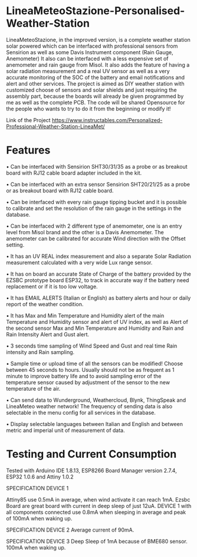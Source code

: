 # LineaMeteoStazione-Personalised-Weather-Station
LineaMeteoStazione, in the improved version, is a complete weather station solar powered which can be interfaced with professional sensors from Sensirion as well as some Davis Instrument component (Rain Gauge, Anemometer)
It also can be interfaced with a less expensive set of anemometer and rain gauge from Misol. It also adds the feature of having a solar radiation measurement and a real UV sensor as well as a very accurate monitoring of the SOC of the battery and email notifications and alert and other services.
The project is aimed as DIY weather station with customized choose of sensors and solar shields and just requiring the assembly part, because the boards will already be given programmed by me as well as the complete PCB. The code will be shared Opensource for the people who wants to try to do it from the beginning or modify it!

Link of the Project
https://www.instructables.com/Personalized-Professional-Weather-Station-LineaMet/


# Features

•	Can be interfaced with Sensirion SHT30/31/35 as a probe or as breakout board with RJ12 cable board adapter included in the kit.

•	Can be interfaced with an extra sensor Sensirion SHT20/21/25 as a probe or as breakout board with RJ12 cable board.

•	Can be interfaced with every rain gauge tipping bucket and it is possible to calibrate and set the resolution of the rain gauge in the settings in the database.

•	Can be interfaced with 2 different type of anemometer, one is an entry level from Misol brand and the other is a Davis Anemometer. The anemometer can be calibrated for accurate Wind direction with the Offset setting.

•	It has an UV REAL index measurement and also a separate Solar Radiation measurement calculated with a very wide Lux range sensor.

•	It has on board an accurate State of Charge of the battery provided by the EZSBC prototype board ESP32, to track in accurate way if the battery need replacement or if it is too low voltage.

•	It has EMAIL ALERTS (Italian or English) as battery alerts and hour or daily report of the weather condition.

•	It has Max and Min Temperature and Humidity alert of the main Temperature and Humidity sensor and alert of UV index, as well as Alert of the second sensor Max and Min Temperature and Humidity and Rain and Rain Intensity Alert and Gust alert.

•	3 seconds time sampling of Wind Speed and Gust and real time Rain intensity and Rain sampling.

•	Sample time or upload time of all the sensors can be modified! Choose between 45 seconds to hours. Usually should not be as frequent as 1 minute to improve battery life and to avoid sampling error of the temperature sensor caused by adjustment of the sensor to the new temperature of the air.

•	Can send data to Wunderground, Weathercloud, Blynk, ThingSpeak and LineaMeteo weather network! The frequency of sending data is also selectable in the menu config for all services in the database.

• Display selectable languages between Italian and English and between metric and imperial unit of measurement of data.


# Testing and Current Consumption

Tested with Arduino IDE 1.8.13, ESP8266 Board Manager version 2.7.4, ESP32 1.0.6 and Attiny 1.0.2

SPECIFICATION DEVICE 1

Attiny85 use 0.5mA in average, when wind activate it can reach 1mA.
Ezsbc Board are great board with current in deep sleep of just 12uA.
DEVICE 1 with all components connected use 0.8mA when sleeping in average and peak of 100mA when waking up.


SPECIFICATION DEVICE 2
Average current of 90mA.

SPECIFICATION DEVICE 3
Deep Sleep of 1mA because of BME680 sensor.
100mA when waking up.
